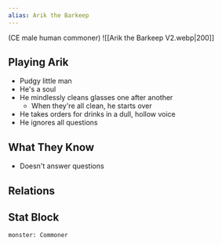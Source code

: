 ```yaml
---
alias: Arik the Barkeep
---
```

(CE male human commoner)
![[Arik the Barkeep V2.webp|200]]
## Playing Arik
- Pudgy little man
- He's a soul
- He mindlessly cleans glasses one after another
	- When they're all clean, he starts over
- He takes orders for drinks in a dull, hollow voice
- He ignores all questions

## What They Know
- Doesn't answer questions
## Relations
## Stat Block

```statblock
monster: Commoner
```

```dataviewjs

```
